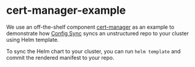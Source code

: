 # cert-manager-example

We use an off-the-shelf component [cert-manager](https://github.com/jetstack/cert-manager) as an example to demonstrate
how [Config Sync](https://cloud.google.com/kubernetes-engine/docs/add-on/config-sync) syncs an unstructured repo to your cluster using Helm template.

To sync the Helm chart to your cluster, you can run `helm template` and commit the rendered manifest to your repo. 